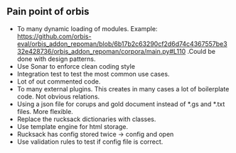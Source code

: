 ## Pain point of orbis

* To many dynamic loading of modules. Example: https://github.com/orbis-eval/orbis_addon_repoman/blob/6b17b2c63290cf2d6d74c4367557be332e428736/orbis_addon_repoman/corpora/main.py#L110 .Could be done with design patterns.
* Use Sonar to enforce clean coding style
* Integration test to test the most common use cases. 
* Lot of out commented code.
* To many external plugins. This creates in many cases a lot of boilerplate code. Not obvious relations.
* Using a json file for corups and gold document instead of *.gs and *.txt files. More flexible.
* Replace the rucksack dictionaries with classes.
* Use template engine for html storage.
* Rucksack has config stored twice -> config and open
* Use validation rules to test if config file is correct.